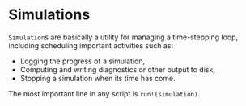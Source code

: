 # Simulations

`Simulation`s are basically a utility for managing a time-stepping loop, including scheduling
important activities such as:

* Logging the progress of a simulation,
* Computing and writing diagnostics or other output to disk,
* Stopping a simulation when its time has come.

The most important line in any script is `run!(simulation)`.
